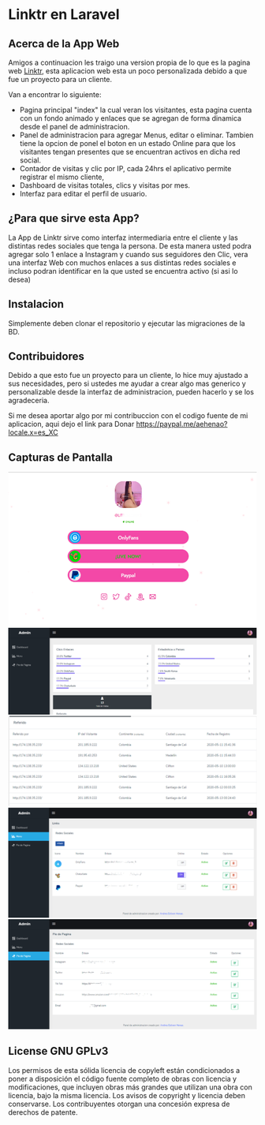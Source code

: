 <h1> Linktr en Laravel </h1>

## Acerca de la App Web

Amigos a continuacion les traigo una version propia de lo que es la pagina web [Linktr](https://linktr.ee/), esta aplicacion web esta un poco personalizada debido a que fue un proyecto para un cliente.

Van a encontrar lo siguiente: 

- Pagina principal "index" la cual veran los visitantes, esta pagina cuenta con un fondo animado y enlaces que se agregan de forma dinamica desde el panel de administracion.
- Panel de administracion para agregar Menus, editar o eliminar. Tambien tiene la opcion de ponel el boton en un estado Online para que los visitantes tengan presentes que se encuentran activos en dicha red social.
- Contador de visitas y clic por IP, cada 24hrs el aplicativo permite registrar el mismo cliente,
- Dashboard de visitas totales, clics y visitas por mes.
- Interfaz para editar el perfil de usuario.



## ¿Para que sirve esta App?

La App de Linktr sirve como interfaz intermediaria entre el cliente y las distintas redes sociales que tenga la persona. De esta manera usted podra agregar solo 1 enlace a Instagram y cuando sus seguidores den Clic, vera una interfaz Web con muchos enlaces a sus distintas redes sociales e incluso podran identificar en la que usted se encuentra activo (si asi lo desea)

## Instalacion

Simplemente deben clonar el repositorio y ejecutar las migraciones de la BD.

## Contribuidores

Debido a que esto fue un proyecto para un cliente, lo hice muy ajustado a sus necesidades, pero si ustedes me ayudar a crear algo mas generico y personalizable desde la interfaz de administracion, pueden hacerlo y se los agradeceria.

Si me desea aportar algo por mi contribuccion con el codigo fuente de mi aplicacion, aqui dejo el link para Donar https://paypal.me/aehenao?locale.x=es_XC

## Capturas de Pantalla

![Vista principal](public/assets/index.jpg)
![Dashboard 1](public/assets/dasboard1.png)
![Dashboard 2](public/assets/dashboard2.png)
![Panel de Administracion 1](public/assets/Menu.png)
![Panel de Administracion 2](public/assets/pie_de_pagina.png)


## License GNU GPLv3

Los permisos de esta sólida licencia de copyleft están condicionados a poner a disposición el código fuente completo de obras con licencia y modificaciones, que incluyen obras más grandes que utilizan una obra con licencia, bajo la misma licencia. Los avisos de copyright y licencia deben conservarse. Los contribuyentes otorgan una concesión expresa de derechos de patente.
